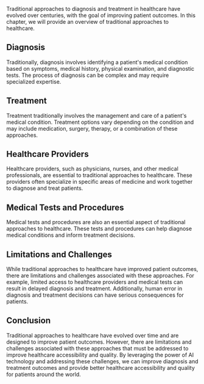 
Traditional approaches to diagnosis and treatment in healthcare have evolved over centuries, with the goal of improving patient outcomes. In this chapter, we will provide an overview of traditional approaches to healthcare.

Diagnosis
---------

Traditionally, diagnosis involves identifying a patient's medical condition based on symptoms, medical history, physical examination, and diagnostic tests. The process of diagnosis can be complex and may require specialized expertise.

Treatment
---------

Treatment traditionally involves the management and care of a patient's medical condition. Treatment options vary depending on the condition and may include medication, surgery, therapy, or a combination of these approaches.

Healthcare Providers
--------------------

Healthcare providers, such as physicians, nurses, and other medical professionals, are essential to traditional approaches to healthcare. These providers often specialize in specific areas of medicine and work together to diagnose and treat patients.

Medical Tests and Procedures
----------------------------

Medical tests and procedures are also an essential aspect of traditional approaches to healthcare. These tests and procedures can help diagnose medical conditions and inform treatment decisions.

Limitations and Challenges
--------------------------

While traditional approaches to healthcare have improved patient outcomes, there are limitations and challenges associated with these approaches. For example, limited access to healthcare providers and medical tests can result in delayed diagnosis and treatment. Additionally, human error in diagnosis and treatment decisions can have serious consequences for patients.

Conclusion
----------

Traditional approaches to healthcare have evolved over time and are designed to improve patient outcomes. However, there are limitations and challenges associated with these approaches that must be addressed to improve healthcare accessibility and quality. By leveraging the power of AI technology and addressing these challenges, we can improve diagnosis and treatment outcomes and provide better healthcare accessibility and quality for patients around the world.
